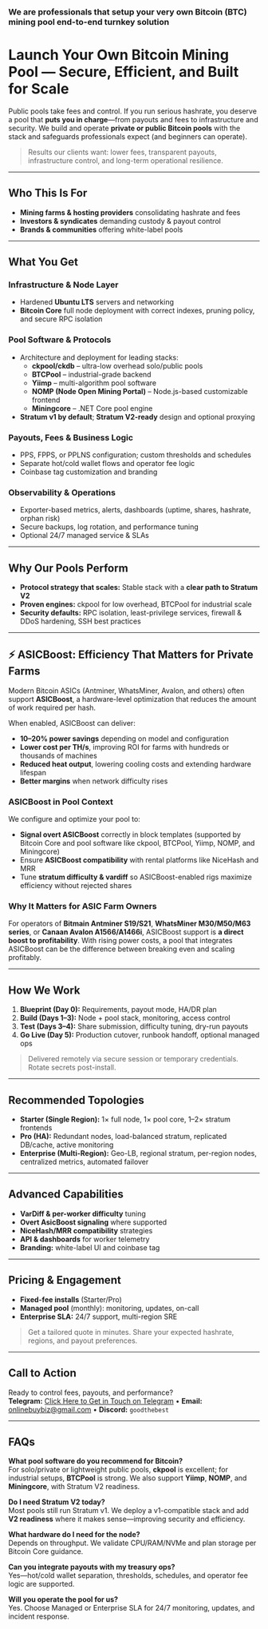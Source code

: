 ### We are professionals that setup your very own Bitcoin (BTC) mining pool end-to-end turnkey solution
# Launch Your Own Bitcoin Mining Pool — Secure, Efficient, and Built for Scale

Public pools take fees and control. If you run serious hashrate, you deserve a pool that **puts you in charge**—from payouts and fees to infrastructure and security. We build and operate **private or public Bitcoin pools** with the stack and safeguards professionals expect (and beginners can operate).

> Results our clients want: lower fees, transparent payouts, infrastructure control, and long-term operational resilience.

---

## Who This Is For
- **Mining farms & hosting providers** consolidating hashrate and fees  
- **Investors & syndicates** demanding custody & payout control  
- **Brands & communities** offering white-label pools

---

## What You Get
### Infrastructure & Node Layer
- Hardened **Ubuntu LTS** servers and networking  
- **Bitcoin Core** full node deployment with correct indexes, pruning policy, and secure RPC isolation  

### Pool Software & Protocols
- Architecture and deployment for leading stacks:  
  - **ckpool/ckdb** – ultra-low overhead solo/public pools  
  - **BTCPool** – industrial-grade backend  
  - **Yiimp** – multi-algorithm pool software  
  - **NOMP (Node Open Mining Portal)** – Node.js-based customizable frontend  
  - **Miningcore** – .NET Core pool engine  
- **Stratum v1 by default**; **Stratum V2-ready** design and optional proxying  

### Payouts, Fees & Business Logic
- PPS, FPPS, or PPLNS configuration; custom thresholds and schedules  
- Separate hot/cold wallet flows and operator fee logic  
- Coinbase tag customization and branding  

### Observability & Operations
- Exporter-based metrics, alerts, dashboards (uptime, shares, hashrate, orphan risk)  
- Secure backups, log rotation, and performance tuning  
- Optional 24/7 managed service & SLAs  

---

## Why Our Pools Perform
- **Protocol strategy that scales:** Stable stack with a **clear path to Stratum V2**  
- **Proven engines:** ckpool for low overhead, BTCPool for industrial scale  
- **Security defaults:** RPC isolation, least-privilege services, firewall & DDoS hardening, SSH best practices  

---

## ⚡ ASICBoost: Efficiency That Matters for Private Farms

Modern Bitcoin ASICs (Antminer, WhatsMiner, Avalon, and others) often support **ASICBoost**, a hardware-level optimization that reduces the amount of work required per hash.  

When enabled, ASICBoost can deliver:  
- **10–20% power savings** depending on model and configuration  
- **Lower cost per TH/s**, improving ROI for farms with hundreds or thousands of machines  
- **Reduced heat output**, lowering cooling costs and extending hardware lifespan  
- **Better margins** when network difficulty rises  

### ASICBoost in Pool Context
We configure and optimize your pool to:  
- **Signal overt ASICBoost** correctly in block templates (supported by Bitcoin Core and pool software like ckpool, BTCPool, Yiimp, NOMP, and Miningcore)  
- Ensure **ASICBoost compatibility** with rental platforms like NiceHash and MRR  
- Tune **stratum difficulty & vardiff** so ASICBoost-enabled rigs maximize efficiency without rejected shares  

### Why It Matters for ASIC Farm Owners
For operators of **Bitmain Antminer S19/S21**, **WhatsMiner M30/M50/M63 series**, or **Canaan Avalon A1566/A1466i**, ASICBoost support is **a direct boost to profitability**. With rising power costs, a pool that integrates ASICBoost can be the difference between breaking even and scaling profitably.  

---

## How We Work
1. **Blueprint (Day 0):** Requirements, payout mode, HA/DR plan  
2. **Build (Days 1–3):** Node + pool stack, monitoring, access control  
3. **Test (Days 3–4):** Share submission, difficulty tuning, dry-run payouts  
4. **Go Live (Day 5):** Production cutover, runbook handoff, optional managed ops  

> Delivered remotely via secure session or temporary credentials. Rotate secrets post-install.

---

## Recommended Topologies
- **Starter (Single Region):** 1× full node, 1× pool core, 1–2× stratum frontends  
- **Pro (HA):** Redundant nodes, load-balanced stratum, replicated DB/cache, active monitoring  
- **Enterprise (Multi-Region):** Geo-LB, regional stratum, per-region nodes, centralized metrics, automated failover  

---

## Advanced Capabilities
- **VarDiff & per-worker difficulty** tuning  
- **Overt AsicBoost signaling** where supported  
- **NiceHash/MRR compatibility** strategies  
- **API & dashboards** for worker telemetry  
- **Branding:** white-label UI and coinbase tag  

---

## Pricing & Engagement
- **Fixed-fee installs** (Starter/Pro)  
- **Managed pool** (monthly): monitoring, updates, on-call  
- **Enterprise SLA:** 24/7 support, multi-region SRE  

> Get a tailored quote in minutes. Share your expected hashrate, regions, and payout preferences.

---

## Call to Action
Ready to control fees, payouts, and performance?  
**Telegram:** [Click Here to Get in Touch on Telegram](https://t.me/goodthebest) • **Email:** onlinebuybiz@gmail.com • **Discord:** `goodthebest`

---

## FAQs

**What pool software do you recommend for Bitcoin?**  
For solo/private or lightweight public pools, **ckpool** is excellent; for industrial setups, **BTCPool** is strong. We also support **Yiimp**, **NOMP**, and **Miningcore**, with Stratum V2 readiness.  

**Do I need Stratum V2 today?**  
Most pools still run Stratum v1. We deploy a v1-compatible stack and add **V2 readiness** where it makes sense—improving security and efficiency.  

**What hardware do I need for the node?**  
Depends on throughput. We validate CPU/RAM/NVMe and plan storage per Bitcoin Core guidance.  

**Can you integrate payouts with my treasury ops?**  
Yes—hot/cold wallet separation, thresholds, schedules, and operator fee logic are supported.  

**Will you operate the pool for us?**  
Yes. Choose Managed or Enterprise SLA for 24/7 monitoring, updates, and incident response.  
